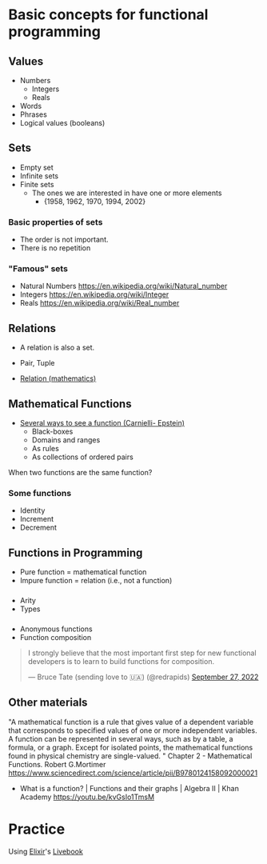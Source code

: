 # Basic concepts for functional programming

## Values

- Numbers
  - Integers
  - Reals
- Words
- Phrases
- Logical values (booleans) 

## Sets

- Empty set
- Infinite sets
- Finite sets
  - The ones we are interested in have one or more elements   
     - \{1958, 1962, 1970, 1994, 2002\}   

### Basic properties of sets

- The order is not important. 
- There is no repetition

### "Famous" sets
  - Natural Numbers https://en.wikipedia.org/wiki/Natural_number
  - Integers https://en.wikipedia.org/wiki/Integer 
  - Reals https://en.wikipedia.org/wiki/Real_number

## Relations

- A relation is also a set.
- Pair, Tuple

- [Relation (mathematics)](https://en.wikipedia.org/wiki/Relation_(mathematics))

## Mathematical Functions

- [Several ways to see a function (Carnielli- Epstein)](https://drive.google.com/file/d/1hV1CMonW-o8p5vayXo_MRVTTI3LoHn8-/view?usp=sharing)
  - Black-boxes   
  - Domains and ranges
  - As rules
  - As collections of ordered pairs


When two functions are the same function?

### Some functions

- Identity
- Increment
- Decrement


## Functions in Programming

- Pure function = mathematical function
- Impure function = relation (i.e., not a function)

###

- Arity
- Types

### 

- Anonymous functions
- Function composition
  
  
<blockquote class="twitter-tweet"><p lang="en" dir="ltr">I strongly believe that the most important first step for new functional developers is to learn to build functions for composition.</p>&mdash; Bruce Tate (sending love to 🇺🇦) (@redrapids) <a href="https://twitter.com/redrapids/status/1574807012013137931?ref_src=twsrc%5Etfw">September 27, 2022</a></blockquote> 

## Other materials

"A mathematical function is a rule that gives value of a dependent variable that corresponds to specified values of one or more independent variables. A function can be represented in several ways, such as by a table, a formula, or a graph. Except for isolated points, the mathematical functions found in physical chemistry are single-valued. " Chapter 2 - Mathematical Functions. Robert G.Mortimer https://www.sciencedirect.com/science/article/pii/B9780124158092000021

- What is a function? | Functions and their graphs | Algebra II | Khan Academy https://youtu.be/kvGsIo1TmsM


# Practice

Using [Elixir](https://elixir-lang.org/)'s [Livebook](https://livebook.dev/)
